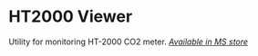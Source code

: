 # HT2000 Viewer
Utility for monitoring HT-2000 CO2 meter. 
*[Available in MS store](https://www.microsoft.com/en-us/p/ht2000-viewer/9mtkn4khrh6m)*